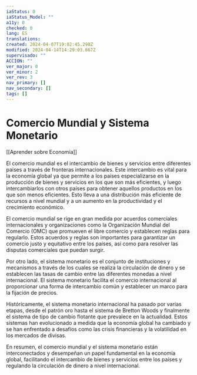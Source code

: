 ```yaml
---
iaStatus: 0
iaStatus_Model: ""
a11y: 0
checked: 0
lang: ES
translations: 
created: 2024-04-07T19:02:45.298Z
modified: 2024-04-14T14:29:03.867Z
supervisado: ""
ACCION: ""
ver_major: 0
ver_minor: 2
ver_rev: 3
nav_primary: []
nav_secondary: []
tags: []
---
```

# Comercio Mundial y Sistema Monetario

[[Aprender sobre Economía]]

El comercio mundial es el intercambio de bienes y servicios entre diferentes países a través de fronteras internacionales. Este intercambio es vital para la economía global ya que permite a los países especializarse en la producción de bienes y servicios en los que son más eficientes, y luego intercambiarlos con otros países para obtener aquellos productos en los que son menos eficientes. Esto lleva a una distribución más eficiente de recursos a nivel mundial y a un aumento en la productividad y el crecimiento económico.

El comercio mundial se rige en gran medida por acuerdos comerciales internacionales y organizaciones como la Organización Mundial del Comercio (OMC) que promueven el libre comercio y establecen reglas para regularlo. Estos acuerdos y reglas son importantes para garantizar un comercio justo y equitativo entre los países, así como para resolver las disputas comerciales que puedan surgir.

Por otro lado, el sistema monetario es el conjunto de instituciones y mecanismos a través de los cuales se realiza la circulación de dinero y se establecen las tasas de cambio entre las diferentes monedas a nivel internacional. El sistema monetario facilita el comercio internacional al proporcionar una forma de intercambio común y establecer un marco para la fijación de precios.

Históricamente, el sistema monetario internacional ha pasado por varias etapas, desde el patrón oro hasta el sistema de Bretton Woods y finalmente el sistema de tipo de cambio flotante que prevalece en la actualidad. Estos sistemas han evolucionado a medida que la economía global ha cambiado y se han enfrentado a desafíos como las crisis financieras y la volatilidad en los mercados de divisas.

En resumen, el comercio mundial y el sistema monetario están interconectados y desempeñan un papel fundamental en la economía global, facilitando el intercambio de bienes y servicios entre los países y regulando la circulación de dinero a nivel internacional.

